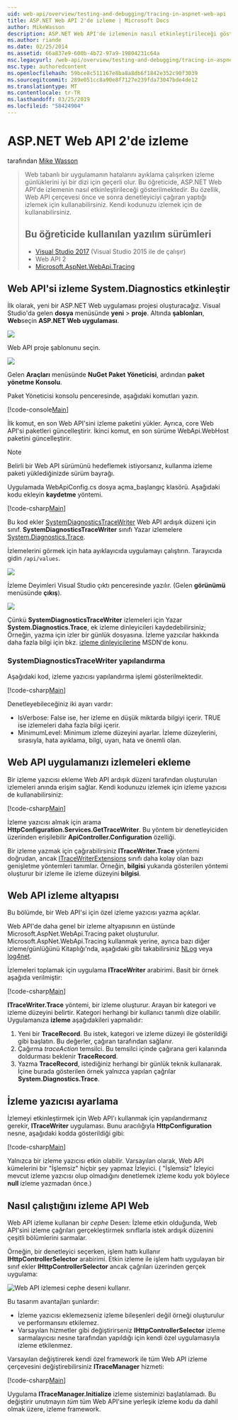 ```yaml
---
uid: web-api/overview/testing-and-debugging/tracing-in-aspnet-web-api
title: ASP.NET Web API 2'de izleme | Microsoft Docs
author: MikeWasson
description: ASP.NET Web API'de izlemenin nasıl etkinleştirileceği gösterilmektedir.
ms.author: riande
ms.date: 02/25/2014
ms.assetid: 66a837e9-600b-4b72-97a9-19804231c64a
msc.legacyurl: /web-api/overview/testing-and-debugging/tracing-in-aspnet-web-api
msc.type: authoredcontent
ms.openlocfilehash: 59bce8c511167e8ba8a8db6f1842e352c90f3039
ms.sourcegitcommit: 289e051cc8a90e8f7127e239fda73047bde4de12
ms.translationtype: MT
ms.contentlocale: tr-TR
ms.lasthandoff: 03/25/2019
ms.locfileid: "58424904"
---
```

<a name="tracing-in-aspnet-web-api-2"></a>ASP.NET Web API 2'de izleme
====================
tarafından [Mike Wasson](https://github.com/MikeWasson)

> Web tabanlı bir uygulamanın hatalarını ayıklama çalışırken izleme günlüklerini iyi bir dizi için geçerli olur. Bu öğreticide, ASP.NET Web API'de izlemenin nasıl etkinleştirileceği gösterilmektedir. Bu özellik, Web API çerçevesi önce ve sonra denetleyiciyi çağıran yaptığı izlemek için kullanabilirsiniz. Kendi kodunuzu izlemek için de kullanabilirsiniz.
>
> ## <a name="software-versions-used-in-the-tutorial"></a>Bu öğreticide kullanılan yazılım sürümleri
>
> - [Visual Studio 2017](https://visualstudio.microsoft.com/downloads/?utm_medium=microsoft&utm_source=docs.microsoft.com&utm_campaign=button+cta&utm_content=download+vs2017) (Visual Studio 2015 ile de çalışır)
> - Web API 2
> - [Microsoft.AspNet.WebApi.Tracing](http://www.nuget.org/packages/Microsoft.AspNet.WebApi.Tracing)

## <a name="enable-systemdiagnostics-tracing-in-web-api"></a>Web API'si izleme System.Diagnostics etkinleştir

İlk olarak, yeni bir ASP.NET Web uygulaması projesi oluşturacağız. Visual Studio'da gelen **dosya** menüsünde **yeni** > **proje**. Altında **şablonları**, **Web**seçin **ASP.NET Web uygulaması**.

[![](tracing-in-aspnet-web-api/_static/image2.png)](tracing-in-aspnet-web-api/_static/image1.png)

Web API proje şablonunu seçin.

[![](tracing-in-aspnet-web-api/_static/image4.png)](tracing-in-aspnet-web-api/_static/image3.png)

Gelen **Araçları** menüsünde **NuGet Paket Yöneticisi**, ardından **paket yönetme Konsolu**.

Paket Yöneticisi konsolu penceresinde, aşağıdaki komutları yazın.

[!code-console[Main](tracing-in-aspnet-web-api/samples/sample1.cmd)]

İlk komut, en son Web API'sini izleme paketini yükler. Ayrıca, core Web API'si paketleri güncelleştirir. İkinci komut, en son sürüme WebApi.WebHost paketini güncelleştirir.

> [!NOTE]
> Belirli bir Web API sürümünü hedeflemek istiyorsanız, kullanma izleme paketi yüklediğinizde sürüm bayrağı.

Uygulamada WebApiConfig.cs dosya açma\_başlangıç klasörü. Aşağıdaki kodu ekleyin **kaydetme** yöntemi.

[!code-csharp[Main](tracing-in-aspnet-web-api/samples/sample2.cs?highlight=6)]

Bu kod ekler [SystemDiagnosticsTraceWriter](https://msdn.microsoft.com/library/system.web.http.tracing.systemdiagnosticstracewriter.aspx) Web API ardışık düzeni için sınıf. **SystemDiagnosticsTraceWriter** sınıfı Yazar izlemelere [System.Diagnostics.Trace](https://msdn.microsoft.com/library/system.diagnostics.trace).

İzlemelerini görmek için hata ayıklayıcıda uygulamayı çalıştırın. Tarayıcıda gidin `/api/values`.

![](tracing-in-aspnet-web-api/_static/image5.png)

İzleme Deyimleri Visual Studio çıktı penceresinde yazılır. (Gelen **görünümü** menüsünde **çıkış**).

[![](tracing-in-aspnet-web-api/_static/image7.png)](tracing-in-aspnet-web-api/_static/image6.png)

Çünkü **SystemDiagnosticsTraceWriter** izlemeleri için Yazar **System.Diagnostics.Trace**, ek izleme dinleyicileri kaydedebilirsiniz; Örneğin, yazma için izler bir günlük dosyasına. İzleme yazıcılar hakkında daha fazla bilgi için bkz. [izleme dinleyicilerine](https://msdn.microsoft.com/library/4y5y10s7.aspx) MSDN'de konu.

### <a name="configuring-systemdiagnosticstracewriter"></a>SystemDiagnosticsTraceWriter yapılandırma

Aşağıdaki kod, izleme yazıcısı yapılandırma işlemi gösterilmektedir.

[!code-csharp[Main](tracing-in-aspnet-web-api/samples/sample3.cs)]

Denetleyebileceğiniz iki ayarı vardır:

- IsVerbose: False ise, her izleme en düşük miktarda bilgiyi içerir. TRUE ise izlemeleri daha fazla bilgi içerir.
- MinimumLevel: Minimum izleme düzeyini ayarlar. İzleme düzeylerini, sırasıyla, hata ayıklama, bilgi, uyarı, hata ve önemli olan.

## <a name="adding-traces-to-your-web-api-application"></a>Web API uygulamanızı izlemeleri ekleme

Bir izleme yazıcısı ekleme Web API ardışık düzeni tarafından oluşturulan izlemeleri anında erişim sağlar. Kendi kodunuzu izlemek için izleme yazıcısı de kullanabilirsiniz:

[!code-csharp[Main](tracing-in-aspnet-web-api/samples/sample4.cs)]

İzleme yazıcısı almak için arama **HttpConfiguration.Services.GetTraceWriter**. Bu yöntem bir denetleyiciden üzerinden erişilebilir **ApiController.Configuration** özelliği.

Bir izleme yazmak için çağırabilirsiniz **ITraceWriter.Trace** yöntemi doğrudan, ancak [ITraceWriterExtensions](https://msdn.microsoft.com/library/system.web.http.tracing.itracewriterextensions.aspx) sınıfı daha kolay olan bazı genişletme yöntemleri tanımlar. Örneğin, **bilgisi** yukarıda gösterilen yöntemi oluşturur bir izleme ile izleme düzeyini **bilgisi**.

## <a name="web-api-tracing-infrastructure"></a>Web API izleme altyapısı

Bu bölümde, bir Web API'si için özel izleme yazıcısı yazma açıklar.

Web API'de daha genel bir izleme altyapısının en üstünde Microsoft.AspNet.WebApi.Tracing paket oluşturulur. Microsoft.AspNet.WebApi.Tracing kullanmak yerine, ayrıca bazı diğer izleme/günlüğünü Kitaplığı'nda, aşağıdaki gibi takabilirsiniz [NLog](http://nlog-project.org/) veya [log4net](http://logging.apache.org/log4net/).

İzlemeleri toplamak için uygulama **ITraceWriter** arabirimi. Basit bir örnek aşağıda verilmiştir:

[!code-csharp[Main](tracing-in-aspnet-web-api/samples/sample5.cs)]

**ITraceWriter.Trace** yöntemi, bir izleme oluşturur. Arayan bir kategori ve izleme düzeyini belirtir. Kategori herhangi bir kullanıcı tanımlı dize olabilir. Uygulamanıza **izleme** aşağıdakileri yapmalıdır:

1. Yeni bir **TraceRecord**. Bu istek, kategori ve izleme düzeyi ile gösterildiği gibi başlatın. Bu değerler, çağıran tarafından sağlanır.
2. Çağırma *traceAction* temsilci. Bu temsilci içinde çağırana geri kalanında doldurması beklenir **TraceRecord**.
3. Yazma **TraceRecord**, istediğiniz herhangi bir günlük teknik kullanarak. İçine burada gösterilen örnek yalnızca yapılan çağrılar **System.Diagnostics.Trace**.

## <a name="setting-the-trace-writer"></a>İzleme yazıcısı ayarlama

İzlemeyi etkinleştirmek için Web API'ı kullanmak için yapılandırmanız gerekir, **ITraceWriter** uygulaması. Bunu aracılığıyla **HttpConfiguration** nesne, aşağıdaki kodda gösterildiği gibi:

[!code-csharp[Main](tracing-in-aspnet-web-api/samples/sample6.cs)]

Yalnızca bir izleme yazıcısı etkin olabilir. Varsayılan olarak, Web API kümelerini bir &quot;İşlemsiz&quot; hiçbir şey yapmaz İzleyici. ( &quot;İşlemsiz&quot; İzleyici mevcut izleme yazıcısı olup olmadığını denetlemek izleme kodu yok böylece **null** izleme yazmadan önce.)

## <a name="how-web-api-tracing-works"></a>Nasıl çalıştığını izleme API Web

Web API izleme kullanan bir *cephe* Desen: İzleme etkin olduğunda, Web API'sini izleme çağrıları gerçekleştirmek sınıflarla istek ardışık düzenini çeşitli bölümlerini sarmalar.

Örneğin, bir denetleyici seçerken, işlem hattı kullanır **IHttpControllerSelector** arabirimi. Etkin izleme ile işlem hattı uygulayan bir sınıf ekler **IHttpControllerSelector** ancak çağrıları üzerinden gerçek uygulama:

![Web API izlemesi cephe deseni kullanır.](tracing-in-aspnet-web-api/_static/image8.png)

Bu tasarım avantajları şunlardır:

- İzleme yazıcısı eklemezseniz izleme bileşenleri değil örneği oluşturulur ve performansını etkilemez.
- Varsayılan hizmetler gibi değiştirirseniz **IHttpControllerSelector** izleme sarmalayıcısı nesne tarafından yapıldığı için kendi özel uygulamasıyla izleme etkilenmez.

Varsayılan değiştirerek kendi özel framework ile tüm Web API izleme çerçevesini değiştirebilirsiniz **ITraceManager** hizmeti:

[!code-csharp[Main](tracing-in-aspnet-web-api/samples/sample7.cs)]

Uygulama **ITraceManager.Initialize** izleme sisteminizi başlatılamadı. Bu değiştirir unutmayın *tüm* tüm Web API'sine yerleşik izleme kodu da dahil olmak üzere, izleme framework.
